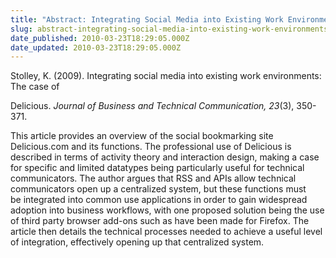 ```yaml
---
title: "Abstract: Integrating Social Media into Existing Work Environments: The Case of Delicious"
slug: abstract-integrating-social-media-into-existing-work-environments-the-case-of-delicious
date_published: 2010-03-23T18:29:05.000Z
date_updated: 2010-03-23T18:29:05.000Z
---
```


Stolley, K. (2009). Integrating social media into existing work environments: The case of

Delicious. *Journal of Business and Technical Communication, 23*(3), 350-371.

This article provides an overview of the social bookmarking site Delicious.com and its functions. The professional use of Delicious is described in terms of activity theory and interaction design, making a case for specific and limited datatypes being particularly useful for technical communicators. The author argues that RSS and APIs allow technical communicators open up a centralized system, but these functions must be integrated into common use applications in order to gain widespread adoption into business workflows, with one proposed solution being the use of third party browser add-ons such as have been made for Firefox. The article then details the technical processes needed to achieve a useful level of integration, effectively opening up that centralized system.
